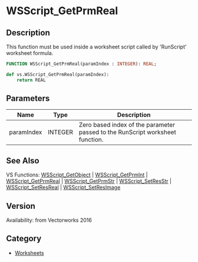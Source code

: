# WSScript_GetPrmReal

## Description
This function must be used inside a worksheet script called by 'RunScript' worksheet formula.

```pascal
FUNCTION WSScript_GetPrmReal(paramIndex : INTEGER): REAL;
```

```python
def vs.WSScript_GetPrmReal(paramIndex):
    return REAL
```

## Parameters
|Name|Type|Description|
|---|---|---|
|paramIndex|INTEGER|Zero based index of the parameter passed to the RunScript worksheet function.|

## See Also
VS Functions:
[WSScript_GetObject](WSScript_GetObject.md) 
| [WSScript_GetPrmInt](WSScript_GetPrmInt.md) 
| [WSScript_GetPrmReal](WSScript_GetPrmReal.md) 
| [WSScript_GetPrmStr](WSScript_GetPrmStr.md) 
| [WSScript_SetResStr](WSScript_SetResStr.md) 
| [WSScript_SetResReal](WSScript_SetResReal.md) 
| [WSScript_SetResImage](WSScript_SetResImage.md)

## Version
Availability: from Vectorworks 2016

## Category
* [Worksheets](../Categories/Worksheets.md)
